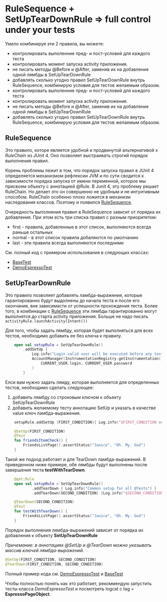 # RuleSequence + SetUpTearDownRule => full control under your tests

Умело комбинируя эти 2 правила, вы можете:
- контролировать выполенние пред- и пост-условий для каждого теста
- контролировать момент запуска activity приложения.
- не писать методы @Before и @After, заменив их на добавление одной лямбды в SetUpTearDownRule
- добавлять сколько угодно правил SetUpTearDownRule внутрь RuleSequence,
  комбинирую условия для тестов желаемым образом.
- контролировать выполенние пред- и пост-условий для каждого теста
- контролировать момент запуска activity приложения.
- не писать методы @Before и @After, заменив их на добавление одной лямбды в SetUpTearDownRule
- добавлять сколько угодно правил SetUpTearDownRule внутрь RuleSequence,
  комбинирую условия для тестов желаемым образом.

## RuleSequence

Это правило, которе является удобной и продвинутой альтернативой х
*RuleChain* из JUnit 4. Оно позволяет выстраивать строгий порядок
выполнения правил.

 Корень проблемы лежит в том, что порядок запуска
правил в JUnit 4 определяется механизмом рефлексии JVM и по сути
сводится к зависимости порядка запуска от имени переменной, которое мы
присвоем объекту с аннотацией @Rule. В Junit 4, эту проблему решает
RuleChain. Но делает это он совершенно не удобным и не интуитивным
способом. RuleChain особенно плохо ложится в механизм наследования
классов. Поэтому и появился
[RuleSequence](https://github.com/alex-tiurin/espresso-page-object/blob/master/espressopageobject/src/main/java/com/atiurin/espressopageobject/testlifecycle/rulesequence/RuleSequence.kt).

Очередность выполнения правил в RuleSequence зависит от порядка их
добавления. При этом есть три списка правил с разным приоритетом:
- first - правила, добавленные в этот список, выполняются всегда раньше
  остальных
- normal - в этот список правила добаляются по умолчанию
- last - эти правила всегда выполняются последними

См. полный код с примером использования в следующих классах:
- [BaseTest](https://github.com/alex-tiurin/espresso-page-object/blob/master/app/src/androidTest/java/com/atiurin/espressopageobjectexample/tests/BaseTest.kt)
- [DemoEspressoTest](https://github.com/alex-tiurin/espresso-page-object/blob/master/app/src/androidTest/java/com/atiurin/espressopageobjectexample/tests/DemoEspressoTest.kt)

## SetUpTearDownRule

Это правило позволяет добавлять ламбда-выражения, которые гарантированно
будут выдолнены до начала теста и после его окончания, вне зависимасти
от успешности прохождения теста. Более того, в комбинации с
[RuleSequence](https://github.com/alex-tiurin/espresso-page-object/blob/master/espressopageobject/src/main/java/com/atiurin/espressopageobject/testlifecycle/rulesequence/RuleSequence.kt)
эти лямбды гарантированно могут выполнятся до старта activity
приложения. Больше не надо писать
`activityRule.launchActivity(Intent())`

Для того, чтобы задать лямбду, которая будет выполняться для всех
тестов, необходимо добавить ее без ключа к правилу.


```kotlin
    open val setupRule = SetUpTearDownRule()
        .addSetUp {
            Log.info("Login valid user will be executed before any test is started")
            AccountManager(InstrumentationRegistry.getInstrumentation().targetContext).login(
                CURRENT_USER.login, CURRENT_USER.password
            )
        }
```

Елси вам нужно задать лямду, которая выполняется для определенных
тестов, необходимо сделать следующее:
1. добавить лямбду со строковым ключом к объекту SetUpTearDownRule
2. добавить желаемому тесту аннотацию SetUp и указать в качестве value
   ключ ламбда-выражения.

```kotlin
    setupRule.addSetUp (FIRST_CONDITION){ Log.info("$FIRST_CONDITION setup, executed for test with annotation @SetUp(FIRST_CONDITION)")  }

    @SetUp(FIRST_CONDITION)
    @Test
    fun friendsItemCheck() {
        FriendsListPage().assertStatus("Janice", "Oh. My. God")
    }
```

Такой же подход работает и для TearDown ламбда-выражений. В приведенном
ниже примере, обе лямбды будут выполнены после завершения теста
**testWithTearDown**.

```kotlin
    @get:Rule
    open val setupRule = SetUpTearDownRule()
            .addTearDown { Log.info("Common setup for all @Tests") }
            .addTearDown(SECOND_CONDITION) {Log.info("$SECOND_CONDITION teardowm executed last")}

    @TearDown(SECOND_CONDITION)
    @Test
    fun testWithTearDown() {
        FriendsListPage().assertStatus("Janice", "Oh. My. God")
    }
```
Порядок выполнения лямбда-выражений зависит от порядка их добавления к
объекту **SetUpTearDownRule**

*Причемание: в аннотациях @SetUp и @TearDown можно указывать массив ключей лямбда-выражений.*

```kotlin
@SetUp(FIRST_CONDITION, SECOND_CONDITION)
@TearDown(FIRST_CONDITION, SECOND_CONDITION)
```

Полный пример кода см.
[DemoEspressoTest](https://github.com/alex-tiurin/espresso-page-object/blob/master/app/src/androidTest/java/com/atiurin/espressopageobjectexample/tests/DemoEspressoTest.kt)
и [BaseTest](https://github.com/alex-tiurin/espresso-page-object/blob/master/app/src/androidTest/java/com/atiurin/espressopageobjectexample/tests/BaseTest.kt)

Чтобы полностью понять как это работает, рекоммендую запустить тесты
класса *DemoEspressoTest* и посмотреть logcat c tag =
**EspressoPageObject**.